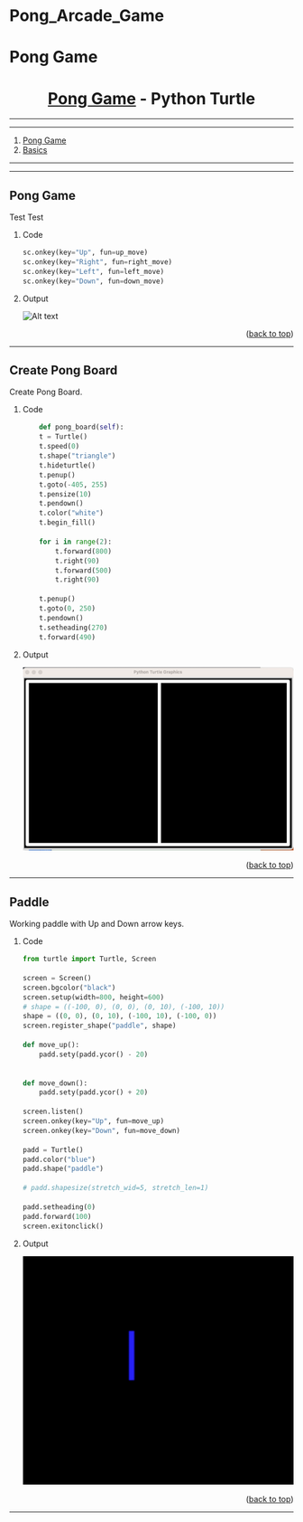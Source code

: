 # Pong_Arcade_Game
<a name="readme-top"></a>
# Pong Game

<div align="center">
<!-- Title: -->
<h1><a href="https://github.com/skthati/Pong_Arcade_Game/">Pong Game</a> - Python Turtle </h1>
</div>

<!-- Table of contents -->
<hr>
<hr>
<ol>
    <li><a href="#pong-game">Pong Game</a></li>
    <li><a href="#basics">Basics</a> </li>
</ol>
<hr>
<hr>

<!-- Pong Game -->
## Pong Game <a name="test"></a>
Test Test

1. Code
    ```Python
    sc.onkey(key="Up", fun=up_move)
    sc.onkey(key="Right", fun=right_move)
    sc.onkey(key="Left", fun=left_move)
    sc.onkey(key="Down", fun=down_move)
    ```

2. Output

    ![Alt text](images/snake_working.gif)

<p align="right">(<a href="#readme-top">back to top</a>)</p>
<hr>  

<!-- Pong Game -->
## Create Pong Board <a name="pong_board"></a>
Create Pong Board.

1. Code
    ```Python
        def pong_board(self):
        t = Turtle()
        t.speed(0)
        t.shape("triangle")
        t.hideturtle()
        t.penup()
        t.goto(-405, 255)
        t.pensize(10)
        t.pendown()
        t.color("white")
        t.begin_fill()

        for i in range(2):
            t.forward(800)
            t.right(90)
            t.forward(500)
            t.right(90)

        t.penup()
        t.goto(0, 250)
        t.pendown()
        t.setheading(270)
        t.forward(490)
    ```

2. Output

    ![Alt text](Images/pong_board.png)

<p align="right">(<a href="#readme-top">back to top</a>)</p>
<hr>  

## Paddle <a name="paddle"></a>
Working paddle with Up and Down arrow keys.

1. Code
    ```Python
    from turtle import Turtle, Screen

    screen = Screen()
    screen.bgcolor("black")
    screen.setup(width=800, height=600)
    # shape = ((-100, 0), (0, 0), (0, 10), (-100, 10))
    shape = ((0, 0), (0, 10), (-100, 10), (-100, 0))
    screen.register_shape("paddle", shape)

    def move_up():
        padd.sety(padd.ycor() - 20)


    def move_down():
        padd.sety(padd.ycor() + 20)

    screen.listen()
    screen.onkey(key="Up", fun=move_up)
    screen.onkey(key="Down", fun=move_down)

    padd = Turtle()
    padd.color("blue")
    padd.shape("paddle")

    # padd.shapesize(stretch_wid=5, stretch_len=1)

    padd.setheading(0)
    padd.forward(100)
    screen.exitonclick()
    ```

2. Output


    ![Alt text](Images/moving_paddle.gif)
<p align="right">(<a href="#readme-top">back to top</a>)</p>
<hr>  

<!-- 

Test1  
## Test <a name="test"></a>
Test Test

1. Code
    ```Python
    sc.onkey(key="Up", fun=up_move)
    sc.onkey(key="Right", fun=right_move)
    sc.onkey(key="Left", fun=left_move)
    sc.onkey(key="Down", fun=down_move)
    ```

2. Output

    ![Alt text](images/snake_working.gif)

<p align="right">(<a href="#readme-top">back to top</a>)</p>
<hr>  


-->

 
